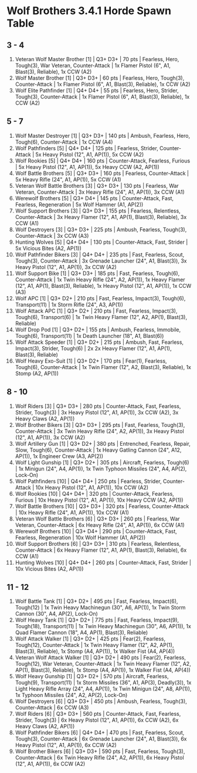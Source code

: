 # Wolf Brothers 3.4.1 Horde Spawn Table

## 3 - 4

1. Veteran Wolf Master Brother [1] | Q3+ D3+ | 70 pts | Fearless, Hero, Tough(3), War Veteran, Counter-Attack | 1x Flamer Pistol (6", A1, Blast(3), Reliable), 1x CCW (A2)
1. Wolf Master Brother [1] | Q3+ D3+ | 60 pts | Fearless, Hero, Tough(3), Counter-Attack | 1x Flamer Pistol (6", A1, Blast(3), Reliable), 1x CCW (A2)
1. Wolf Elite Pathfinder [1] | Q4+ D4+ | 55 pts | Fearless, Hero, Strider, Tough(3), Counter-Attack | 1x Flamer Pistol (6", A1, Blast(3), Reliable), 1x CCW (A2)

## 5 - 7

1. Wolf Master Destroyer [1] | Q3+ D3+ | 140 pts | Ambush, Fearless, Hero, Tough(6), Counter-Attack | 1x CCW (A4)
1. Wolf Pathfinders [5] | Q4+ D4+ | 125 pts | Fearless, Strider, Counter-Attack | 5x Heavy Pistol (12", A1, AP(1)), 5x CCW (A2)
1. Wolf Rookies [5] | Q4+ D4+ | 160 pts | Counter-Attack, Fearless, Furious | 5x Heavy Pistol (12", A1, AP(1)), 5x Heavy CCW (A2, AP(1))
1. Wolf Battle Brothers [5] | Q3+ D3+ | 160 pts | Fearless, Counter-Attack | 5x Heavy Rifle (24", A1, AP(1)), 5x CCW (A1)
1. Veteran Wolf Battle Brothers [3] | Q3+ D3+ | 130 pts | Fearless, War Veteran, Counter-Attack | 3x Heavy Rifle (24", A1, AP(1)), 3x CCW (A1)
1. Werewolf Brothers [5] | Q3+ D4+ | 145 pts | Counter-Attack, Fast, Fearless, Regeneration | 5x Wolf Hammer (A1, AP(2))
1. Wolf Support Brothers [3] | Q3+ D3+ | 155 pts | Fearless, Relentless, Counter-Attack | 3x Heavy Flamer (12", A1, AP(1), Blast(3), Reliable), 3x CCW (A1)
1. Wolf Destroyers [3] | Q3+ D3+ | 225 pts | Ambush, Fearless, Tough(3), Counter-Attack | 3x CCW (A3)
1. Hunting Wolves [5] | Q4+ D4+ | 130 pts | Counter-Attack, Fast, Strider | 5x Vicious Bites (A2, AP(1))
1. Wolf Pathfinder Bikers [3] | Q4+ D4+ | 235 pts | Fast, Fearless, Scout, Tough(3), Counter-Attack | 3x Grenade Launcher (24", A1, Blast(3)), 3x Heavy Pistol (12", A1, AP(1)), 3x CCW (A2)
1. Wolf Support Bike [1] | Q3+ D3+ | 185 pts | Fast, Fearless, Tough(6), Counter-Attack | 1x Twin Heavy Rifle (24", A2, AP(1)), 1x Heavy Flamer (12", A1, AP(1), Blast(3), Reliable), 1x Heavy Pistol (12", A1, AP(1)), 1x CCW (A3)
1. Wolf APC [1] | Q3+ D2+ | 210 pts | Fast, Fearless, Impact(3), Tough(6), Transport(11) | 1x Storm Rifle (24", A3, AP(1))
1. Wolf Attack APC [1] | Q3+ D2+ | 210 pts | Fast, Fearless, Impact(3), Tough(6), Transport(6) | 1x Twin Heavy Flamer (12", A2, AP(1), Blast(3), Reliable)
1. Wolf Drop Pod [1] | Q3+ D2+ | 155 pts | Ambush, Fearless, Immobile, Tough(6), Transport(11) | 1x Death Launcher (18", A1, Blast(6))
1. Wolf Attack Speeder [1] | Q3+ D2+ | 215 pts | Ambush, Fast, Fearless, Impact(3), Strider, Tough(6) | 2x 2x Heavy Flamer (12", A1, AP(1), Blast(3), Reliable)
1. Wolf Heavy Exo-Suit [1] | Q3+ D2+ | 170 pts | Fear(1), Fearless, Tough(6), Counter-Attack | 1x Twin Flamer (12", A2, Blast(3), Reliable), 1x Stomp (A2, AP(1))

## 8 - 10

1. Wolf Riders [3] | Q3+ D3+ | 280 pts | Counter-Attack, Fast, Fearless, Strider, Tough(3) | 3x Heavy Pistol (12", A1, AP(1)), 3x CCW (A2), 3x Heavy Claws (A2, AP(1))
1. Wolf Brother Bikers [3] | Q3+ D3+ | 295 pts | Fast, Fearless, Tough(3), Counter-Attack | 3x Twin Heavy Rifle (24", A2, AP(1)), 3x Heavy Pistol (12", A1, AP(1)), 3x CCW (A2)
1. Wolf Artillery Gun [1] | Q3+ D2+ | 380 pts | Entrenched, Fearless, Repair, Slow, Tough(6), Counter-Attack | 1x Heavy Gatling Cannon (24", A12, AP(1)), 1x Engineer Crew (A3, AP(2))
1. Wolf Light Gunship [1] | Q3+ D2+ | 305 pts | Aircraft, Fearless, Tough(6) | 1x Minigun (24", A4, AP(1)), 1x Twin Typhoon Missiles (24", A4, AP(2), Lock-On)
1. Wolf Pathfinders [10] | Q4+ D4+ | 250 pts | Fearless, Strider, Counter-Attack | 10x Heavy Pistol (12", A1, AP(1)), 10x CCW (A2)
1. Wolf Rookies [10] | Q4+ D4+ | 320 pts | Counter-Attack, Fearless, Furious | 10x Heavy Pistol (12", A1, AP(1)), 10x Heavy CCW (A2, AP(1))
1. Wolf Battle Brothers [10] | Q3+ D3+ | 320 pts | Fearless, Counter-Attack | 10x Heavy Rifle (24", A1, AP(1)), 10x CCW (A1)
1. Veteran Wolf Battle Brothers [6] | Q3+ D3+ | 260 pts | Fearless, War Veteran, Counter-Attack | 6x Heavy Rifle (24", A1, AP(1)), 6x CCW (A1)
1. Werewolf Brothers [10] | Q3+ D4+ | 290 pts | Counter-Attack, Fast, Fearless, Regeneration | 10x Wolf Hammer (A1, AP(2))
1. Wolf Support Brothers [6] | Q3+ D3+ | 310 pts | Fearless, Relentless, Counter-Attack | 6x Heavy Flamer (12", A1, AP(1), Blast(3), Reliable), 6x CCW (A1)
1. Hunting Wolves [10] | Q4+ D4+ | 260 pts | Counter-Attack, Fast, Strider | 10x Vicious Bites (A2, AP(1))

## 11 - 12

1. Wolf Battle Tank [1] | Q3+ D2+ | 495 pts | Fast, Fearless, Impact(6), Tough(12) | 1x Twin Heavy Machinegun (30", A6, AP(1)), 1x Twin Storm Cannon (30", A4, AP(2), Lock-On)
1. Wolf Heavy Tank [1] | Q3+ D2+ | 775 pts | Fast, Fearless, Impact(9), Tough(18), Transport(11) | 1x Twin Heavy Machinegun (30", A6, AP(1)), 1x Quad Flamer Cannon (18", A4, AP(1), Blast(3), Reliable)
1. Wolf Attack Walker [1] | Q3+ D2+ | 425 pts | Fear(2), Fearless, Tough(12), Counter-Attack | 1x Twin Heavy Flamer (12", A2, AP(1), Blast(3), Reliable), 1x Stomp (A4, AP(1)), 1x Walker Fist (A4, AP(4))
1. Veteran Wolf Attack Walker [1] | Q3+ D2+ | 490 pts | Fear(2), Fearless, Tough(12), War Veteran, Counter-Attack | 1x Twin Heavy Flamer (12", A2, AP(1), Blast(3), Reliable), 1x Stomp (A4, AP(1)), 1x Walker Fist (A4, AP(4))
1. Wolf Heavy Gunship [1] | Q3+ D2+ | 570 pts | Aircraft, Fearless, Tough(9), Transport(11) | 1x Storm Missiles (36", A1, AP(3), Deadly(3)), 1x Light Heavy Rifle Array (24", A4, AP(1)), 1x Twin Minigun (24", A8, AP(1)), 1x Typhoon Missiles (24", A2, AP(2), Lock-On)
1. Wolf Destroyers [6] | Q3+ D3+ | 450 pts | Ambush, Fearless, Tough(3), Counter-Attack | 6x CCW (A3)
1. Wolf Riders [6] | Q3+ D3+ | 560 pts | Counter-Attack, Fast, Fearless, Strider, Tough(3) | 6x Heavy Pistol (12", A1, AP(1)), 6x CCW (A2), 6x Heavy Claws (A2, AP(1))
1. Wolf Pathfinder Bikers [6] | Q4+ D4+ | 470 pts | Fast, Fearless, Scout, Tough(3), Counter-Attack | 6x Grenade Launcher (24", A1, Blast(3)), 6x Heavy Pistol (12", A1, AP(1)), 6x CCW (A2)
1. Wolf Brother Bikers [6] | Q3+ D3+ | 590 pts | Fast, Fearless, Tough(3), Counter-Attack | 6x Twin Heavy Rifle (24", A2, AP(1)), 6x Heavy Pistol (12", A1, AP(1)), 6x CCW (A2)